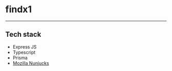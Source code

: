 # findx1
---
## Tech stack
- Express JS
- Typescript
- Prisma
- [Mozilla Nunjucks](https://mozilla.github.io/nunjucks/)

